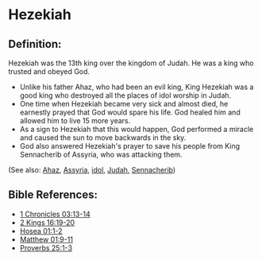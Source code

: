 # Hezekiah #

## Definition: ##

Hezekiah was the 13th king over the kingdom of Judah. He was a king who trusted and obeyed God.

* Unlike his father Ahaz, who had been an evil king, King Hezekiah was a good king who destroyed all the places of idol worship in Judah.
* One time when Hezekiah became very sick and almost died, he earnestly prayed that God would spare his life. God healed him and allowed him to live 15 more years.
* As a sign to Hezekiah that this would happen, God performed a miracle and caused the sun to move backwards in the sky.
* God also answered Hezekiah's prayer to save his people from King Sennacherib of Assyria, who was attacking them.

(See also: [Ahaz](../other/ahaz.md), [Assyria](../other/assyria.md), [idol](../other/idol.md), [Judah](../other/judah.md), [Sennacherib](../other/sennacherib.md))

## Bible References: ##

* [1 Chronicles 03:13-14](en/tn/1ch/help/03/13)
* [2 Kings 16:19-20](en/tn/2ki/help/16/19)
* [Hosea 01:1-2](en/tn/hos/help/01/01)
* [Matthew 01:9-11](en/tn/mat/help/01/09)
* [Proverbs 25:1-3](en/tn/pro/help/25/01)